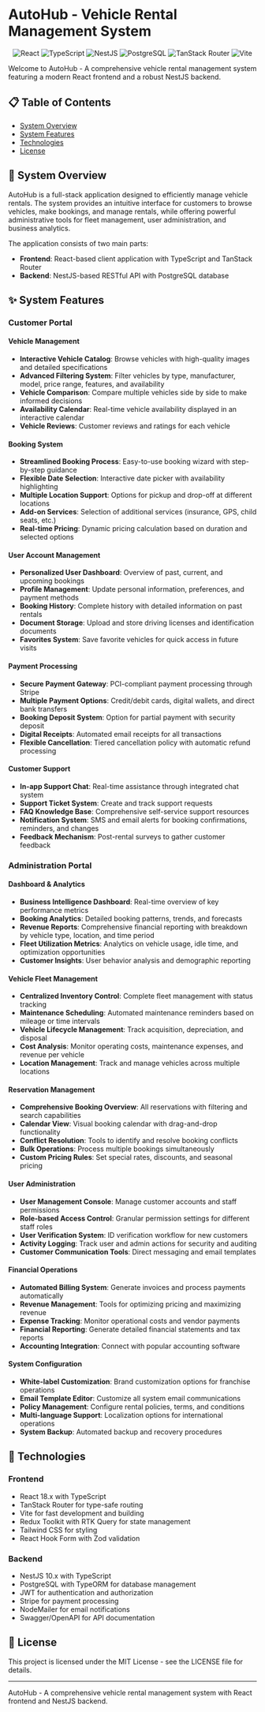 # AutoHub - Vehicle Rental Management System

<p align="center">
  <img src="https://img.shields.io/badge/React-18.2.0-61dafb?logo=react&logoColor=white" alt="React" />
  <img src="https://img.shields.io/badge/TypeScript-5.0-3178c6?logo=typescript&logoColor=white" alt="TypeScript" />
  <img src="https://img.shields.io/badge/NestJS-10.0-e0234e?logo=nestjs&logoColor=white" alt="NestJS" />
  <img src="https://img.shields.io/badge/PostgreSQL-15.0-336791?logo=postgresql&logoColor=white" alt="PostgreSQL" />
  <img src="https://img.shields.io/badge/TanStack_Router-Latest-ff4154?logo=react&logoColor=white" alt="TanStack Router" />
  <img src="https://img.shields.io/badge/Vite-5.0-646cff?logo=vite&logoColor=white" alt="Vite" />
</p>

Welcome to AutoHub - A comprehensive vehicle rental management system featuring a modern React frontend and a robust NestJS backend.

## 📋 Table of Contents

- [System Overview](#-system-overview)
- [System Features](#-system-features)
- [Technologies](#-technologies)
- [License](#-license)

## 🏢 System Overview

AutoHub is a full-stack application designed to efficiently manage vehicle rentals. The system provides an intuitive interface for customers to browse vehicles, make bookings, and manage rentals, while offering powerful administrative tools for fleet management, user administration, and business analytics.

The application consists of two main parts:
- **Frontend**: React-based client application with TypeScript and TanStack Router
- **Backend**: NestJS-based RESTful API with PostgreSQL database

## ✨ System Features

### Customer Portal

#### Vehicle Management
- **Interactive Vehicle Catalog**: Browse vehicles with high-quality images and detailed specifications
- **Advanced Filtering System**: Filter vehicles by type, manufacturer, model, price range, features, and availability
- **Vehicle Comparison**: Compare multiple vehicles side by side to make informed decisions
- **Availability Calendar**: Real-time vehicle availability displayed in an interactive calendar
- **Vehicle Reviews**: Customer reviews and ratings for each vehicle

#### Booking System
- **Streamlined Booking Process**: Easy-to-use booking wizard with step-by-step guidance
- **Flexible Date Selection**: Interactive date picker with availability highlighting
- **Multiple Location Support**: Options for pickup and drop-off at different locations
- **Add-on Services**: Selection of additional services (insurance, GPS, child seats, etc.)
- **Real-time Pricing**: Dynamic pricing calculation based on duration and selected options

#### User Account Management
- **Personalized User Dashboard**: Overview of past, current, and upcoming bookings
- **Profile Management**: Update personal information, preferences, and payment methods
- **Booking History**: Complete history with detailed information on past rentals
- **Document Storage**: Upload and store driving licenses and identification documents
- **Favorites System**: Save favorite vehicles for quick access in future visits

#### Payment Processing
- **Secure Payment Gateway**: PCI-compliant payment processing through Stripe
- **Multiple Payment Options**: Credit/debit cards, digital wallets, and direct bank transfers
- **Booking Deposit System**: Option for partial payment with security deposit
- **Digital Receipts**: Automated email receipts for all transactions
- **Flexible Cancellation**: Tiered cancellation policy with automatic refund processing

#### Customer Support
- **In-app Support Chat**: Real-time assistance through integrated chat system
- **Support Ticket System**: Create and track support requests
- **FAQ Knowledge Base**: Comprehensive self-service support resources
- **Notification System**: SMS and email alerts for booking confirmations, reminders, and changes
- **Feedback Mechanism**: Post-rental surveys to gather customer feedback

### Administration Portal

#### Dashboard & Analytics
- **Business Intelligence Dashboard**: Real-time overview of key performance metrics
- **Booking Analytics**: Detailed booking patterns, trends, and forecasts
- **Revenue Reports**: Comprehensive financial reporting with breakdown by vehicle type, location, and time period
- **Fleet Utilization Metrics**: Analytics on vehicle usage, idle time, and optimization opportunities
- **Customer Insights**: User behavior analysis and demographic reporting

#### Vehicle Fleet Management
- **Centralized Inventory Control**: Complete fleet management with status tracking
- **Maintenance Scheduling**: Automated maintenance reminders based on mileage or time intervals
- **Vehicle Lifecycle Management**: Track acquisition, depreciation, and disposal
- **Cost Analysis**: Monitor operating costs, maintenance expenses, and revenue per vehicle
- **Location Management**: Track and manage vehicles across multiple locations

#### Reservation Management
- **Comprehensive Booking Overview**: All reservations with filtering and search capabilities
- **Calendar View**: Visual booking calendar with drag-and-drop functionality
- **Conflict Resolution**: Tools to identify and resolve booking conflicts
- **Bulk Operations**: Process multiple bookings simultaneously
- **Custom Pricing Rules**: Set special rates, discounts, and seasonal pricing

#### User Administration
- **User Management Console**: Manage customer accounts and staff permissions
- **Role-based Access Control**: Granular permission settings for different staff roles
- **User Verification System**: ID verification workflow for new customers
- **Activity Logging**: Track user and admin actions for security and auditing
- **Customer Communication Tools**: Direct messaging and email templates

#### Financial Operations
- **Automated Billing System**: Generate invoices and process payments automatically
- **Revenue Management**: Tools for optimizing pricing and maximizing revenue
- **Expense Tracking**: Monitor operational costs and vendor payments
- **Financial Reporting**: Generate detailed financial statements and tax reports
- **Accounting Integration**: Connect with popular accounting software

#### System Configuration
- **White-label Customization**: Brand customization options for franchise operations
- **Email Template Editor**: Customize all system email communications
- **Policy Management**: Configure rental policies, terms, and conditions
- **Multi-language Support**: Localization options for international operations
- **System Backup**: Automated backup and recovery procedures

## 🔧 Technologies

### Frontend
- React 18.x with TypeScript
- TanStack Router for type-safe routing
- Vite for fast development and building
- Redux Toolkit with RTK Query for state management
- Tailwind CSS for styling
- React Hook Form with Zod validation

### Backend
- NestJS 10.x with TypeScript
- PostgreSQL with TypeORM for database management
- JWT for authentication and authorization
- Stripe for payment processing
- NodeMailer for email notifications
- Swagger/OpenAPI for API documentation

## 📄 License

This project is licensed under the MIT License - see the LICENSE file for details.

---

AutoHub - A comprehensive vehicle rental management system with React frontend and NestJS backend.
